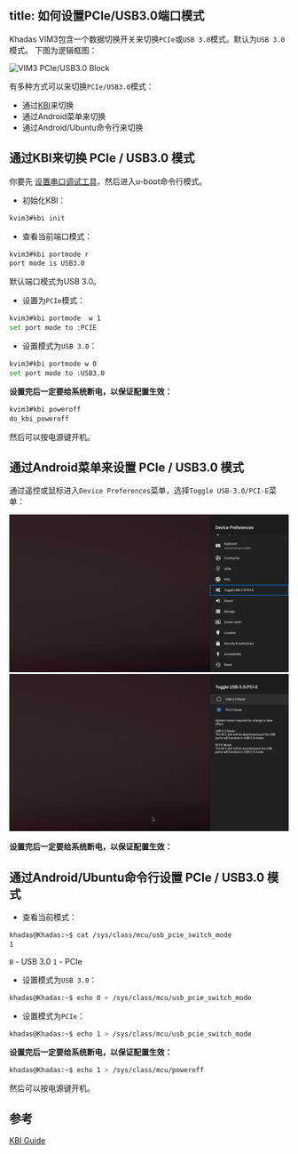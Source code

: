 title: 如何设置PCIe/USB3.0端口模式
---

Khadas VIM3包含一个数据切换开关来切换`PCIe`或`USB 3.0`模式。默认为`USB 3.0`模式。
下图为逻辑框图：

![VIM3 PCIe/USB3.0 Block](/android/images/vim3/vim3_pcie_usb3_block.png)

有多种方式可以来切换`PCIe/USB3.0`模式：
* 通过[KBI](/zh-cn//vim3/KbiGuidance.html)来切换
* 通过Android菜单来切换
* 通过Android/Ubuntu命令行来切换

## 通过KBI来切换 PCIe / USB3.0 模式

你要先 [设置串口调试工具](/android/zh-cn/vim3/SetupSerialTool.html)，然后进入u-boot命令行模式。

* 初始化KBI：

```sh
kvim3#kbi init
```

* 查看当前端口模式：

```sh
kvim3#kbi portmode r
port mode is USB3.0
```
默认端口模式为USB 3.0。

* 设置为`PCIe`模式：

```sh
kvim3#kbi portmode  w 1
set port mode to :PCIE
```

* 设置模式为`USB 3.0`：

```sh
kvim3#kbi portmode w 0
set port mode to :USB3.0
```

**设置完后一定要给系统断电，以保证配置生效：**

```sh
kvim3#kbi poweroff 
do_kbi_poweroff
```
然后可以按电源键开机。

## 通过Android菜单来设置 PCIe / USB3.0 模式

通过遥控或鼠标进入`Device Preferences`菜单，选择`Toggle USB-3.0/PCI-E`菜单：

![Android Device Preferences](https://github.com/tsangyoujun/khadas_docs/blob/master/settings_toggle.jpg?raw=true)
![Mode Switch UI](https://github.com/tsangyoujun/khadas_docs/blob/master/mode_switch.jpg?raw=true)

**设置完后一定要给系统断电，以保证配置生效：**

## 通过Android/Ubuntu命令行设置 PCIe / USB3.0 模式

* 查看当前模式：

```sh
khadas@Khadas:~$ cat /sys/class/mcu/usb_pcie_switch_mode
1
```

`0` - USB 3.0
`1` - PCIe

* 设置模式为`USB 3.0`：

```sh
khadas@Khadas:~$ echo 0 > /sys/class/mcu/usb_pcie_switch_mode
```

* 设置模式为`PCIe`：

```sh
khadas@Khadas:~$ echo 1 > /sys/class/mcu/usb_pcie_switch_mode
```

**设置完后一定要给系统断电，以保证配置生效：**

```sh
khadas@Khadas:~$ echo 1 > /sys/class/mcu/poweroff 
```

然后可以按电源键开机。


## 参考
[KBI Guide](/android/zh-cn/vim3/KbiGuidance.html)
